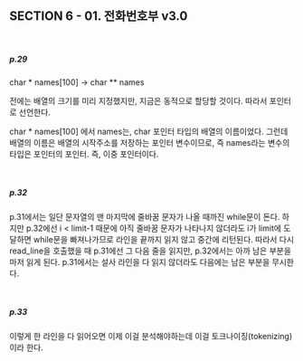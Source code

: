 ## SECTION 6 - 01. 전화번호부 v3.0

<Br>

##### p.29

char \* names[100] -> char \*\* names

전에는 배열의 크기를 미리 지정했지만, 지금은 동적으로 할당할 것이다. 따라서 포인터로 선언한다.

char \* names[100] 에서 names는, char 포인터 타입의 배열의 이름이었다. 그런데 배열의 이름은 배열의 시작주소를 저장하는 포인터 변수이므로, 즉 names라는 변수의 타입은 포인터의 포인터. 즉, 이중 포인터이다.

<Br>

##### p.32

p.31에서는 일단 문자열의 맨 마지막에 줄바꿈 문자가 나올 때까진 while문이 돈다. 하지만 p.32에선 i < limit-1 때문에 아직 줄바꿈 문자가 나타나지 않더라도 i가 limit에 도달하면 while문을 빠져나가므로 라인을 끝까지 읽지 않고 중간에 리턴된다. 따라서 다시 read_line을 호출했을 때 p.31에선 그 다음 줄을 읽지만, p.32에서는 아까 남은 부분을 마저 읽게 된다. p.31에서는 설사 라인을 다 읽지 않더라도 다음에는 남은 부분을 무시한다.

<Br>

##### p.33

이렇게 한 라인을 다 읽어오면 이제 이걸 분석해야하는데 이걸 토크나이징(tokenizing)이라 한다.

